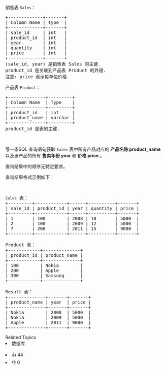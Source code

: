 <p>销售表&nbsp;<code>Sales</code>：</p>

<pre>
+-------------+-------+
| Column Name | Type  |
+-------------+-------+
| sale_id     | int   |
| product_id  | int   |
| year        | int   |
| quantity    | int   |
| price       | int   |
+-------------+-------+
(sale_id, year) 是销售表 Sales 的主键.
product_id 是关联到产品表 Product 的外键.
注意: price 表示每单位价格
</pre>

<p>产品表&nbsp;<code>Product</code>：</p>

<pre>
+--------------+---------+
| Column Name  | Type    |
+--------------+---------+
| product_id   | int     |
| product_name | varchar |
+--------------+---------+
product_id&nbsp;是表的主键.
</pre>

<p>&nbsp;</p>

<p>写一条SQL&nbsp;查询语句获取 <code>Sales</code>&nbsp;表中所有产品对应的 <strong>产品名称 product_name</strong> 以及该产品的所有 <strong>售卖年份 year</strong>&nbsp;和 <strong>价格 price</strong> 。</p>

<p>查询结果中的顺序无特定要求。</p>

<p>查询结果格式示例如下：</p>

<p>&nbsp;</p>

<pre>
<span><code>Sales</code></span> 表：
+---------+------------+------+----------+-------+
| sale_id | product_id | year | quantity | price |
+---------+------------+------+----------+-------+ 
| 1       | 100        | 2008 | 10       | 5000  |
| 2       | 100        | 2009 | 12       | 5000  |
| 7       | 200        | 2011 | 15       | 9000  |
+---------+------------+------+----------+-------+

Product 表：
+------------+--------------+
| product_id | product_name |
+------------+--------------+
| 100        | Nokia        |
| 200        | Apple        |
| 300        | Samsung      |
+------------+--------------+

Result 表：
+--------------+-------+-------+
| product_name | year  | price |
+--------------+-------+-------+
| Nokia        | 2008  | 5000  |
| Nokia        | 2009  | 5000  |
| Apple        | 2011  | 9000  |
+--------------+-------+-------+
</pre>

<div><div>Related Topics</div><div><li>数据库</li></div></div><br><div><li>👍 44</li><li>👎 0</li></div>
